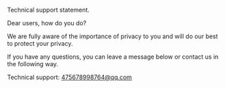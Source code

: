 Technical support statement.

Dear users, how do you do?

We are fully aware of the importance of privacy to you and will do our best to protect your privacy.

If you have any questions, you can leave a message below or contact us in the following way.

Technical support: 475678998764@qq.com
